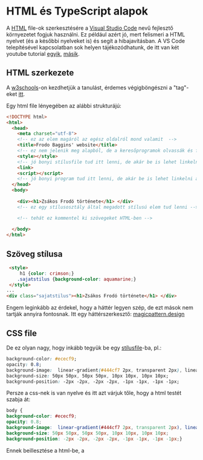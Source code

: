 # HTML és TypeScript alapok

A [HTML](https://en.wikipedia.org/wiki/HTML) file-ok szerkesztésére a [Visual Studio Code](https://en.wikipedia.org/wiki/Visual_Studio_Code) nevű fejlesztő környezetet fogjuk használni. Ez például azért jó, mert felismeri a HTML nyelvet (és a későbbi nyelveket is) és segít a hibajavításban. A VS Code telepítésével kapcsolatban sok helyen tájékozódhatunk, de itt van két youtube tutorial [egyik](https://youtu.be/31dRWcPcvhM), [másik](https://youtu.be/DqaTKBU9TZk).

## HTML szerkezete

A [w3schools](https://www.w3schools.com/html/default.asp)-on kezdhetjük a tanulást, érdemes végigböngészni a "tag"-eket [itt](https://www.w3schools.com/tags/default.asp).

Egy html file lényegében az alábbi strukturájú:

````html
<!DOCTYPE html>
<html>
  <head>
    <meta charset="utf-8">
    <!-- ez az elem magáról az egész oldalról mond valamit  -->
    <title>Frodo Baggins' website</title>
    <!-- ez nem jelenik meg alapból, de a keresőprogramok olvassák és felhasználják  -->
    <style></style>
    <!-- jó bonyi stílusfile tud itt lenni, de akár be is lehet linkelni a css-t -->
    <link>
    <script></script>
    <!-- jó bonyi program tud itt lenni, de akár be is lehet linkelni a js-t -->
  </head>
  <body>
   
    <div><h1>Zsákos Frodó története</h1> </div>
    <!-- ez egy stílusosztály által megadott stílusú elem tud lenni -->

    <!-- tehát ez kommentel ki szövegeket HTML-ben -->
   
  </body>
</html>
````

## Szöveg stílusa

````html
 <style> 
     h1 {color: crimson;}
    .sajatstilus {background-color: aquamarine;}
 </style>
...
<div class="sajatstilus"><h1>Zsákos Frodó története</h1> </div>

````
Engem leginkább az érdekel, hogy a háttér legyen szép, de ezt mások nem tartják annyira fontosnak. Itt egy háttérszerkesztő: [magicpattern.design](https://www.magicpattern.design/tools/css-backgrounds)

## CSS file

De ez olyan nagy, hogy inkább tegyük be egy [stílusfile](https://en.wikipedia.org/wiki/CSS)-ba, pl.:

````css
background-color: #ececf9;
opacity: 0.8;
background-image:  linear-gradient(#444cf7 2px, transparent 2px), linear-gradient(90deg, #444cf7 2px, transparent 2px), linear-gradient(#444cf7 1px, transparent 1px), linear-gradient(90deg, #444cf7 1px, #ececf9 1px);
background-size: 50px 50px, 50px 50px, 10px 10px, 10px 10px;
background-position: -2px -2px, -2px -2px, -1px -1px, -1px -1px;
````
Persze a css-nek is van nyelve és itt azt várjuk tőle, hogy a html testét szabja át:

````css
body {
background-color: #ececf9;
opacity: 0.8;
background-image:  linear-gradient(#444cf7 2px, transparent 2px), linear-gradient(90deg, #444cf7 2px, transparent 2px), linear-gradient(#444cf7 1px, transparent 1px), linear-gradient(90deg, #444cf7 1px, #ececf9 1px);
background-size: 50px 50px, 50px 50px, 10px 10px, 10px 10px;
background-position: -2px -2px, -2px -2px, -1px -1px, -1px -1px;}
````
Ennek beillesztése a html-be, a <style> helyett

````html
<link rel="stylesheet" href="sajatstilus.css">
````
  
Szeretném a címet és a szöveget is szépen átformázni:
  
````css
.cim {color: #070718b0;
        float: none;
       /* padding: 100px; */
        margin-top: 50px;
        margin-bottom: 50px;
        margin-left: 200px;}

    .szoveg1 {
        color: #070718b0;
        float: none;
         /* padding: 100px; */
         margin-left: 200px;
      }
````
  
````html
  
    <div class="cim"><h1>Zsákos Frodó története</h1> </div>

    <div class="szoveg1">
        
        Volt egyszer egy földbe vájt lyuk és abban élt egy babó.
    
    </div>
````
  
Jobb lenne egy képet is mellékelni:
  
````html
  <div class="szoveg1">
        <table style="width:600px" >
            <tr>
            <td> <img src="babo_1.jpg" width="100" style="margin-right: 1cm;"> </td>
            <td>Volt egyszer egy földbe vájt lyuk és abban élt egy babó. Nem volt ez a lyuk rút, mocskos, nedves, teli féregmaradékkal, dohszaggal, sem száraz, csupasz, homokos lyuk, ahol se leülni, sem enni nemigen lehet: ez babólyuk volt, ami egyértelmű a kényelemmel. 
            </td>
              
            </tr>
          </table> 
    </div>
````

## TypeScript

A <script></script> tagek közé lehet illeszteni azokat a programokat, amik a html dokumentumban tudnak lefutni. Ezek a _JavaScript_ programok. Persze ezt is külön programokkal fogjuk elkészíteni. Olyan nyelvet választottunk, amit értelmesen lehet használni, azaz a változók rendesen be vannak típusokba osztva (ahogy a Matlabban), most ezt a [TypeScript](https://www.typescriptlang.org/) lesz, ami a JavaScript típusolt változata. [Itt](https://youtu.be/L_iKniPK6K0) például találtok egy útmutatót. Alapból ezt az elv: JS + types = TS.
  
A működtetéséhez kell node (ez a .js file-okat tudja futtatni, de a browser is megteszi) és node-typescript (ami a .ts dolgokat csinálja). A tsc TS kompájlerrel lehet .ts-ből .js-t készíteni.  
  
Használata: abban a könyvtárban, amiben dolgoztok, elpször készíteni kell egy az olyan file-t, ami a beállításokat tartalamzza, de ez automatikusan lesz:

````terminal
  tsc --init 
````
  
Ha nem a File/Open Folder segítségével megnyitott könyvtárban dolgoztok, akkor a  VS Code-ban tudtok egy terminált nyitni és abba a könyvtárba navigálni, ahol dolgozni szeretnétek. Ekkor ````ls````, ````cd konyvtar````, ````cd ..```` utasításokat szoktuk használni. 

````ls```` listázza a könyvtár tartalmát

````cd konyvtar```` belép a könyvtár nevű könyvtárba

````cd ..```` visszalép a főkönyvtárba

Javasolt előre a könyvtárkezelőben egy könyvtárat készíteni, hogy az előbbi lépegetést ne kelljen megcsinálni. Nlam infomc_8 a könyvtár neve. Ha az Open Folderrel megnyitjátok a VS Code-ban a könyvtárat, akkor a Terminál eleve abban a könyvtárban nyílik meg, szóval nem lesz szükésgetek a navigálásra. De jó tudni, hogy megy. Készítetek egy .ts file-t, majd oda írjátok be a program tartalmát. Végül "kompájoljátok" .js-b3, ha ezt a parancsot adjátok ki: 
  
````terminal
  tsc programom.ts
````
  
és a .js-t már a browser felismeri.
  
A .js file kódját a <script src="..."> tagben tudjuk betölteni a html-hez:
  
````html
<script src="tipusok.js"></script>
````
  
## Első n természetes szám összege háromféleképpen
  
Jól ismerjük a játék menetét -- először képlettel... Ebben a nyelvben mindig meg kell adni a változók [típusát](https://www.typescriptlang.org/docs/handbook/2/everyday-types.html). Ettől TYPEScript a TypeScript. A függvények írásmódja ugyanaz, mint a JavaScriptben és nagyon hasonló a Matlabhoz.

````typescript
function elsoNKeplettel(input: number): number {
    return (input * (input + 1)) / 2;
}
````
Ez a program számot eszik és számot ad vissza. (Attól függ, melyiket adtuk oda neki étkezés céljából.) Rekurzív definíció esetén újra meg kell hívni ugyanazt a programot:

````typescript
function elsoNRekurzivan(input: number): number {
    if (input < 0) 
    { return 0} 
    else 
    { return elsoNRekurzivan(input - 1) + input};
}
````

A for loop bonyibb, három új parancs is van benne: for, let


````typescript
function elsoNForLooppal(input: number): number {
    let osszeg: number = 0;
    for (let index: number = 0; index < input + 1;) {
        osszeg = osszeg + index ;
        
    }
    { return osszeg};
}
````

````typescript
function tetel(input: number): boolean {
    let output: boolean = (elsoNRekurzivan(input) == elsoNKeplettel(input)); 
    { return output};
}

````
